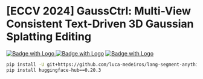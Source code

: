 # [ECCV 2024] GaussCtrl: Multi-View Consistent Text-Driven 3D Gaussian Splatting Editing

[![Badge with Logo](https://img.shields.io/badge/arXiv-2403.08733-red?logo=arxiv)
](https://arxiv.org/abs/2403.08733)
[![Badge with Logo](https://img.shields.io/badge/project-page-blue?logo=homepage)](https://gaussctrl.active.vision/)
[ ![Badge with Logo](https://img.shields.io/badge/download-data-green)](https://gaussctrl.active.vision/)


<!-- <video src='https://gaussctrl.active.vision/assets/teaser_vid.mp4' width=400/> -->

```bash
pip install -U git+https://github.com/luca-medeiros/lang-segment-anything.git
pip install huggingface-hub==0.20.3
```